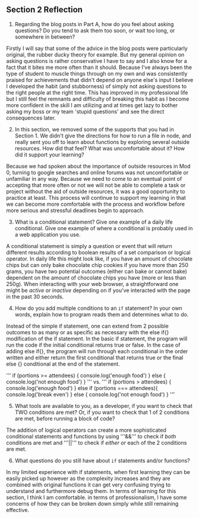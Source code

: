 ## Section 2 Reflection

1. Regarding the blog posts in Part A, how do you feel about asking questions? Do you tend to ask them too soon, or wait too long, or somewhere in between?

Firstly I will say that some of the advice in the blog posts were particularly original, the rubber ducky theory for example. But my general opinion on asking questions is rather conservative I have to say and I also know for a fact that it bites me more often than it should. Because I've always been the type of student to muscle things through on my own and was consistently praised for achievements that didn't depend on anyone else's input I believe I developed the habit (and stubborness) of simply not asking questions to the right people at the right time. This has improved in my professional life but I still feel the remnants and difficulty of breaking this habit as I become more confident in the skill I am utilizing and at times get lazy to bother asking my boss or my team 'stupid questions' and see the direct consequences later.

2. In this section, we removed some of the supports that you had in Section 1. We didn't give the directions for how to run a file in node, and really sent you off to learn about functions by exploring several outside resources. How did that feel? What was uncomfortable about it? How did it support your learning?

Because we had spoken about the importance of outside resources in Mod 0, turning to google searches and online forums was not uncomfortable or unfamiliar in any way. Because we need to come to an eventual point of accepting that more often or not we will not be able to complete a task or project without the aid of outside resources, it was a good opportunity to practice at least. This process will continue to support my learning in that we can become more comfortable with the process and workflow before more serious and stressful deadlines begin to approach.

3. What is a conditional statement? Give one example of a daily life conditional. Give one example of where a conditional is probably used in a web application you use.

A conditional statement is simply a question or event that will return different results according to boolean results of a set comparison or logical operator. In daily life this might look like, if you have an amount of chocolate chips but can only bake chocolate chip cookies if you have more than 250 grams, you have two potential outcomes (either can bake or cannot bake) dependent on the amount of chocolate chips you have (more or less than 250g). When interacting with your web browser, a straightforward one might be *active* or *inactive* depending on if you've interacted with the page in the past 30 seconds.

4. How do you add multiple conditions to an `if` statement? In your own words, explain how to program reads them and determines what to do.

Instead of the simple if statement, one can extend from 2 possible outcomes to as many or as specific as necessary with the else if{} modification of the if statement. In the basic if statement, the program will run the code if the initial conditional returns true or false. In the case of adding else if{}, the program will run through each conditional in the order written and either return the first conditional that returns true or the final else {} conditional at the end of the statement.

'''
if (portions >= attendees) {
  console.log('enough food')
} else {
  console.log('not enough food')
}
'''
vs.
'''
if (portions > attendees) {
  console.log('enough food')
} else if (portions === attendees){
  console.log('break even')
} else {
  console.log('not enough food')
}
'''

5. What tools are available to you, as a developer, if you want to check that TWO conditions are met? Or, if you want to check that 1 of 2 conditions are met, before running a block of code?

The addition of logical operators can create a more sophisticated conditional statements and functions by using '''&&''' to check if *both* conditions are met and '''||''' to check if *either or* each of the 2 conditions are met.

6. What questions do you still have about `if` statements and/or functions?

In my limited experience with if statements, when first learning they can be easily picked up however as the complexity increases and they are combined with original functions it can get very confusing trying to understand and furthermore debug them. In terms of learning for this section, I think I am comfortable. in terms of professionalism, I have some concerns of how they can be broken down simply while still remaining effective.
